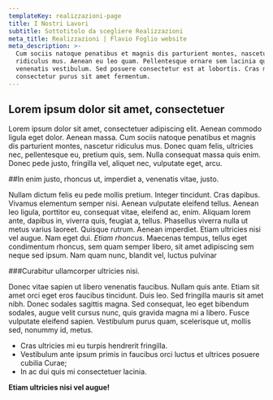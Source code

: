 ```yaml
---
templateKey: realizzazioni-page
title: I Nostri Lavori
subtitle: Sottotitolo da scegliere Realizzazioni
meta_title: Realizzazioni | Flavio Foglio website
meta_description: >-
  Cum sociis natoque penatibus et magnis dis parturient montes, nascetur
  ridiculus mus. Aenean eu leo quam. Pellentesque ornare sem lacinia quam
  venenatis vestibulum. Sed posuere consectetur est at lobortis. Cras mattis
  consectetur purus sit amet fermentum.
---
```

## Lorem ipsum dolor sit amet, consectetuer

Lorem ipsum dolor sit amet, consectetuer adipiscing elit. Aenean commodo ligula eget dolor. 
Aenean massa. Cum sociis natoque penatibus et magnis dis parturient montes, nascetur ridiculus 
mus. Donec quam felis, ultricies nec, pellentesque eu, pretium quis, sem. Nulla consequat massa 
quis enim. Donec pede justo, fringilla vel, aliquet nec, vulputate eget, arcu.

##In enim justo, rhoncus ut, imperdiet a, venenatis vitae, justo. 

Nullam dictum felis eu pede mollis 
pretium. Integer tincidunt. Cras dapibus. Vivamus elementum semper nisi. Aenean vulputate eleifend tellus. 
Aenean leo ligula, porttitor eu, consequat vitae, eleifend ac, enim. Aliquam lorem ante, dapibus in, viverra 
quis, feugiat a, tellus. Phasellus viverra nulla ut metus varius laoreet. Quisque rutrum. Aenean imperdiet. 
Etiam ultricies nisi vel augue.  Nam eget dui. *Etiam rhoncus*. Maecenas 
tempus, tellus eget condimentum rhoncus, sem quam semper libero, sit amet adipiscing sem neque sed ipsum. 
Nam quam nunc, blandit vel, luctus pulvinar

###Curabitur ullamcorper ultricies nisi.

Donec vitae sapien ut libero venenatis faucibus. Nullam quis ante. Etiam sit amet orci eget eros faucibus tincidunt. 
Duis leo. Sed fringilla mauris sit amet nibh. Donec sodales sagittis magna. Sed consequat, leo eget bibendum sodales, 
augue velit cursus nunc, quis gravida magna mi a libero. Fusce vulputate eleifend sapien. Vestibulum purus quam, scelerisque ut, 
mollis sed, nonummy id, metus. 
* Cras ultricies mi eu turpis hendrerit fringilla. 
* Vestibulum ante ipsum primis in faucibus orci luctus et ultrices posuere cubilia Curae; 
* In ac dui quis mi consectetuer lacinia.

**Etiam ultricies nisi vel augue!**
